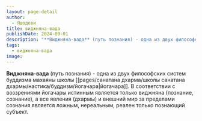 ```yaml
---
layout: page-detail
author:
  - Яшодеви
title: виджняна-вада
publishDate: 2024-09-01
description: "**Виджняна-вада** (путь познания) - одна из двух философских систем буддизма махаяны школы йогачара. В соответствии с воззрениями йогачары истинным является только виджняна (познание, сознание), а все явления (дхармы) и внешний мир за пределами сознания является ложным, нереальным, реален только познающий субъект."
tags:
  - виджняна-вада
image:
---
```

**Виджняна-вада** (путь познания) - одна из двух философских систем буддизма махаяны школы [[pages/санатана дхарма/школы санатана дхармы/настика/буддизм/йогачара|йогачара]]. В соответствии с воззрениями йогачары истинным является только виджняна (познание, сознание), а все явления (дхармы) и внешний мир за пределами сознания является ложным, нереальным, реален только познающий субъект.

